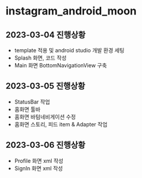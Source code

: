 # instagram_android_moon
## 2023-03-04 진행상황
+ template 적용 및 android studio 개발 환경 세팅
+ Splash 화면, 코드 작성
+ Main 화면 BottomNavigationView 구축

## 2023-03-05 진행상황
+ StatusBar 작업
+ 홈화면 툴바
+ 홈화면 바텀네비게이션 수정
+ 홈화면 스토리, 피드 item & Adapter 작업

## 2023-03-06 진행상황
+ Profile 화면 xml 작성
+ SignIn 화면 xml 작성

